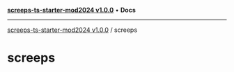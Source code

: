 [**screeps-ts-starter-mod2024 v1.0.0**](../README.md) • **Docs**

***

[screeps-ts-starter-mod2024 v1.0.0](../modules.md) / screeps

# screeps
